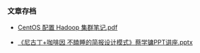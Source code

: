 ### 文章存档

* [CentOS 配置 Hadoop 集群笔记.pdf](https://github.com/chenergy1991/docs/blob/master/CentOS%20%E9%85%8D%E7%BD%AE%20Hadoop%20%E9%9B%86%E7%BE%A4%E7%AC%94%E8%AE%B0.pdf)

* [《尼古丁+咖啡因 不瞌睡的简报设计模式》蔡学镛PPT讲座.pptx](https://github.com/chenergy1991/docs/blob/master/%E3%80%8A%E5%B0%BC%E5%8F%A4%E4%B8%81%2B%E5%92%96%E5%95%A1%E5%9B%A0%20%E4%B8%8D%E7%9E%8C%E7%9D%A1%E7%9A%84%E7%AE%80%E6%8A%A5%E8%AE%BE%E8%AE%A1%E6%A8%A1%E5%BC%8F%E3%80%8B%E8%94%A1%E5%AD%A6%E9%95%9BPPT%E8%AE%B2%E5%BA%A7.pptx)

